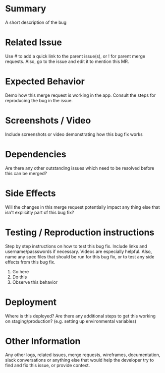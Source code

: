 # Summary
A short description of the bug

# Related Issue
Use # to add a quick link to the parent issue(s), or ! for parent merge requests. Also, go to the issue and edit it to mention this MR.

# Expected Behavior

Demo how this merge request is working in the app. Consult the steps for reproducing the bug in the issue.

# Screenshots / Video
Include screenshots or video demonstrating how this bug fix works

# Dependencies

Are there any other outstanding issues which need to be resolved before this can be merged?

# Side Effects

Will the changes in this merge request potentially impact any thing else that isn't explicitly part of this bug fix?

# Testing / Reproduction instructions

Step by step instructions on how to test this bug fix. Include links and username/passswords if necessary. Videos are especially helpful. Also, name any spec files that should be run for this bug fix, or to test any side effects from this bug fix.

1. Go here
2. Do this
3. Observe this behavior

# Deployment

Where is this deployed? Are there any additional steps to get this working on staging/production? (e.g. setting up environmental variables)

# Other Information

Any other logs, related issues, merge requests, wireframes, documentation, slack conversations or anything else that would help the developer try to find and fix this issue, or provide context.